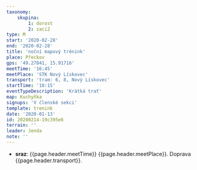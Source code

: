 ```yaml
---
taxonomy:
    skupina:
        1: dorost
        2: zaci2
type: M
start: '2020-02-28'
end: '2020-02-28'
title: 'noční mapový trénink'
place: Přeckov
gps: '49.27841, 15.91716'
meetTime: '16:45'
meetPlace: 'STK Nový Lískovec'
transport: 'tram: 6, 8, Nový Lískovec'
startTime: '18:15'
eventTypeDescription: 'Krátká trať'
map: Kuchyňka
signups: 'V členské sekci'
template: trenink
date: '2020-01-13'
id: 20200214-19c395e6
terrain: ''
leader: Jenda
note: ''
---
```

* **sraz**: {{page.header.meetTime}} {{page.header.meetPlace}}. Doprava {{page.header.transport}}.
